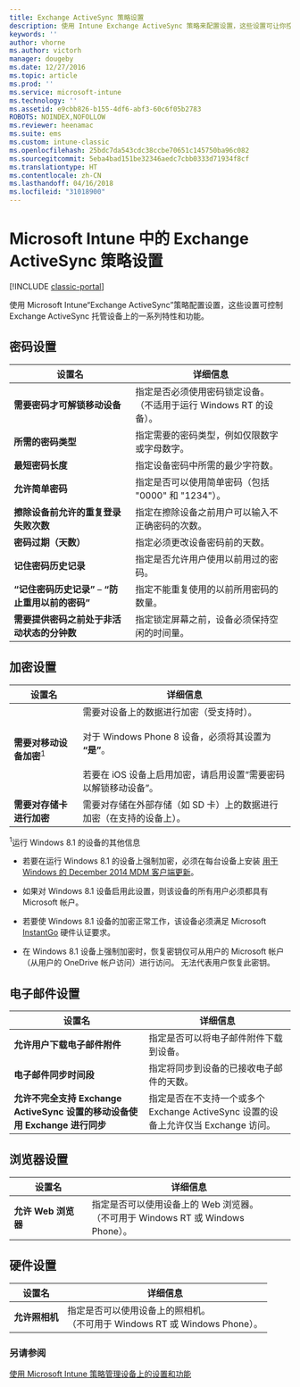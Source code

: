 ```yaml
---
title: Exchange ActiveSync 策略设置
description: 使用 Intune Exchange ActiveSync 策略来配置设置，这些设置可让你控制 Exchange ActiveSync 托管设备上的特性和功能。
keywords: ''
author: vhorne
ms.author: victorh
manager: dougeby
ms.date: 12/27/2016
ms.topic: article
ms.prod: ''
ms.service: microsoft-intune
ms.technology: ''
ms.assetid: e9cbb826-b155-4df6-abf3-60c6f05b2783
ROBOTS: NOINDEX,NOFOLLOW
ms.reviewer: heenamac
ms.suite: ems
ms.custom: intune-classic
ms.openlocfilehash: 25bdc7da543cdc38ccbe70651c145750ba96c082
ms.sourcegitcommit: 5eba4bad151be32346aedc7cbb0333d71934f8cf
ms.translationtype: HT
ms.contentlocale: zh-CN
ms.lasthandoff: 04/16/2018
ms.locfileid: "31018900"
---
```

# <a name="exchange-activesync-policy-settings-in-microsoft-intune"></a>Microsoft Intune 中的 Exchange ActiveSync 策略设置

[!INCLUDE [classic-portal](../includes/classic-portal.md)]

使用 Microsoft Intune“Exchange ActiveSync”策略配置设置，这些设置可控制 Exchange ActiveSync 托管设备上的一系列特性和功能。


## <a name="password-settings"></a>密码设置

|设置名|详细信息
|----------------|---|
|**需要密码才可解锁移动设备**|指定是否必须使用密码锁定设备。<br>（不适用于运行 Windows RT 的设备）。|
|**所需的密码类型**|指定需要的密码类型，例如仅限数字或字母数字。|
|**最短密码长度**|指定设备密码中所需的最少字符数。|
|**允许简单密码**|指定是否可以使用简单密码（包括 "0000" 和 "1234"）。|
|**擦除设备前允许的重复登录失败次数**|指定在擦除设备之前用户可以输入不正确密码的次数。|
|**密码过期（天数）**|指定必须更改设备密码前的天数。
|**记住密码历史记录**|指定是否允许用户使用以前用过的密码。|
|**“记住密码历史记录”** – **“防止重用以前的密码”**|指定不能重复使用的以前所用密码的数量。|
|**需要提供密码之前处于非活动状态的分钟数**|指定锁定屏幕之前，设备必须保持空闲的时间量。

## <a name="encryption-settings"></a>加密设置

|                           设置名                           |                                                                                                                                    详细信息                                                                                                                                    |
|------------------------------------------------------------------|-------------------------------------------------------------------------------------------------------------------------------------------------------------------------------------------------------------------------------------------------------------------------------|
| <strong>需要对移动设备加密</strong><sup>1</sup> | 需要对设备上的数据进行加密（受支持时）。<br><br>对于 Windows Phone 8 设备，必须将其设置为 <strong>“是”</strong>。<br /><br />若要在 iOS 设备上启用加密，请启用设置“需要密码以解锁移动设备”。 |
|       <strong>需要对存储卡进行加密</strong>       |                                                                                  需要对存储在外部存储（如 SD 卡）上的数据进行加密（在支持的设备上）。                                                                                  |

<sup>1</sup>运行 Windows 8.1 的设备的其他信息

-   若要在运行 Windows 8.1 的设备上强制加密，必须在每台设备上安装 [用于 Windows 的 December 2014 MDM 客户端更新](https://support.microsoft.com/kb/3013816)。

-   如果对 Windows 8.1 设备启用此设置，则该设备的所有用户必须都具有 Microsoft 帐户。

-   若要使 Windows 8.1 设备的加密正常工作，该设备必须满足 Microsoft [InstantGo](http://blogs.windows.com/bloggingwindows/2014/06/19/instantgo-a-better-way-to-sleep/) 硬件认证要求。

-   在 Windows 8.1 设备上强制加密时，恢复密钥仅可从用户的 Microsoft 帐户（从用户的 OneDrive 帐户访问）进行访问。 无法代表用户恢复此密钥。

## <a name="email-settings"></a>电子邮件设置

|设置名|详细信息
|----------------|---|
|**允许用户下载电子邮件附件**|指定是否可以将电子邮件附件下载到设备。|
|**电子邮件同步时间段**|指定将同步到设备的已接收电子邮件的天数。
|**允许不完全支持 Exchange ActiveSync 设置的移动设备使用 Exchange 进行同步**|指定是否在不支持一个或多个 Exchange ActiveSync 设置的设备上允许仅当 Exchange 访问。

## <a name="browser-settings"></a>浏览器设置

|设置名|详细信息
|----------------|---|
|**允许 Web 浏览器**|指定是否可以使用设备上的 Web 浏览器。<br>（不可用于 Windows RT 或 Windows Phone）。

## <a name="hardware-settings"></a>硬件设置

|设置名|详细信息
|----------------|---|
|**允许照相机**|指定是否可以使用设备上的照相机。<br>（不可用于 Windows RT 或 Windows Phone）。



### <a name="see-also"></a>另请参阅
[使用 Microsoft Intune 策略管理设备上的设置和功能](manage-settings-and-features-on-your-devices-with-microsoft-intune-policies.md)
